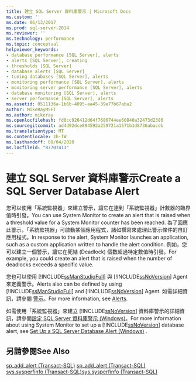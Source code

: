 ```yaml
---
title: 建立 SQL Server 資料庫警示 | Microsoft Docs
ms.custom: ''
ms.date: 06/13/2017
ms.prod: sql-server-2014
ms.reviewer: ''
ms.technology: performance
ms.topic: conceptual
helpviewer_keywords:
- database performance [SQL Server], alerts
- alerts [SQL Server], creating
- thresholds [SQL Server]
- database alerts [SQL Server]
- tuning databases [SQL Server], alerts
- monitoring performance [SQL Server], alerts
- monitoring server performance [SQL Server], alerts
- database monitoring [SQL Server], alerts
- server performance [SQL Server], alerts
ms.assetid: 0511136a-1b6b-4095-aa45-39e77b67aba2
author: MikeRayMSFT
ms.author: mikeray
ms.openlocfilehash: fd0cc926412d64f7686744ee60840a32473d2386
ms.sourcegitcommit: ad4d92dce894592a259721a1571b1d8736abacdb
ms.translationtype: MT
ms.contentlocale: zh-TW
ms.lasthandoff: 08/04/2020
ms.locfileid: "87707413"
---
```

# <a name="create-a-sql-server-database-alert"></a><span data-ttu-id="2863c-102">建立 SQL Server 資料庫警示</span><span class="sxs-lookup"><span data-stu-id="2863c-102">Create a SQL Server Database Alert</span></span>
  <span data-ttu-id="2863c-103">您可以使用「系統監視器」來建立警示，讓它在達到「系統監視器」計數器的臨界值時引發。</span><span class="sxs-lookup"><span data-stu-id="2863c-103">You can use System Monitor to create an alert that is raised when a threshold value for a System Monitor counter has been reached.</span></span> <span data-ttu-id="2863c-104">為了回應此警示，「系統監視器」可啟動某個應用程式，諸如撰寫來處理此警示條件的自訂應用程式。</span><span class="sxs-lookup"><span data-stu-id="2863c-104">In response to the alert, System Monitor launches an application, such as a custom application written to handle the alert condition.</span></span> <span data-ttu-id="2863c-105">例如，您可以建立一個警示，讓它在死結 (Deadlock) 個數超過特定數值時引發。</span><span class="sxs-lookup"><span data-stu-id="2863c-105">For example, you could create an alert that is raised when the number of deadlocks exceeds a specific value.</span></span>  
  
 <span data-ttu-id="2863c-106">您也可以使用 [!INCLUDE[ssManStudioFull](../../includes/ssmanstudiofull-md.md)] 與 [!INCLUDE[ssNoVersion](../../includes/ssnoversion-md.md)] Agent 來定義警示。</span><span class="sxs-lookup"><span data-stu-id="2863c-106">Alerts also can be defined by using [!INCLUDE[ssManStudioFull](../../includes/ssmanstudiofull-md.md)] and [!INCLUDE[ssNoVersion](../../includes/ssnoversion-md.md)] Agent.</span></span> <span data-ttu-id="2863c-107">如需詳細資訊，請參閱 [警示](../../ssms/agent/alerts.md)。</span><span class="sxs-lookup"><span data-stu-id="2863c-107">For more information, see [Alerts](../../ssms/agent/alerts.md).</span></span>  
  
 <span data-ttu-id="2863c-108">如需使用「系統監視器」來建立 [!INCLUDE[ssNoVersion](../../includes/ssnoversion-md.md)] 資料庫警示的詳細資訊，請參閱[設定 SQL Server 資料庫警示 &#40;Windows&#41;](../performance/set-up-a-sql-server-database-alert-windows.md)。</span><span class="sxs-lookup"><span data-stu-id="2863c-108">For more information about using System Monitor to set up a [!INCLUDE[ssNoVersion](../../includes/ssnoversion-md.md)] database alert, see [Set Up a SQL Server Database Alert &#40;Windows&#41;](../performance/set-up-a-sql-server-database-alert-windows.md) .</span></span>  
  
## <a name="see-also"></a><span data-ttu-id="2863c-109">另請參閱</span><span class="sxs-lookup"><span data-stu-id="2863c-109">See Also</span></span>  
 <span data-ttu-id="2863c-110">[sp_add_alert &#40;Transact-SQL&#41;](/sql/relational-databases/system-stored-procedures/sp-add-alert-transact-sql) </span><span class="sxs-lookup"><span data-stu-id="2863c-110">[sp_add_alert &#40;Transact-SQL&#41;](/sql/relational-databases/system-stored-procedures/sp-add-alert-transact-sql) </span></span>  
 [<span data-ttu-id="2863c-111">sys.sysperfinfo &#40;Transact-SQL&#41;</span><span class="sxs-lookup"><span data-stu-id="2863c-111">sys.sysperfinfo &#40;Transact-SQL&#41;</span></span>](/sql/relational-databases/system-compatibility-views/sys-sysperfinfo-transact-sql)  
  
  
